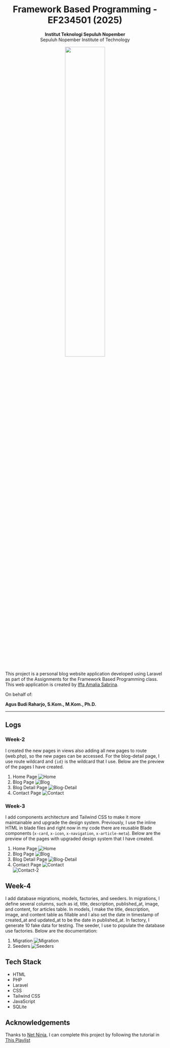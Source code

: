 <div align="center">
  <h1>Framework Based Programming - EF234501 (2025)</h1>
</div>

<p align="center">
  <b>Institut Teknologi Sepuluh Nopember</b><br>
  Sepuluh Nopember Institute of Technology
</p>

<p align="center">
  <img src="docs-assets/Badge_ITS.png" width="50%">
</p>

<p>This project is a personal blog website application developed using Laravel as part of the Assignments for the Framework Based Programming class. This web application is created by <a href="https://github.com/aleahfaa">Iffa Amalia Sabrina</a>.</p>

On behalf of:

**Agus Budi Raharjo, S.Kom., M.Kom., Ph.D.**

---

## Logs
### Week-2
I created the new pages in views also adding all new pages to route (web.php), so the new pages can be accessed. For the blog-detail page, I use route wildcard and `{id}` is the wildcard that I use. Below are the preview of the pages I have created.
1. Home Page
![Home](docs-assets/week-2/home.png)
2. Blog Page
![Blog](docs-assets/week-2/blog.png)
3. Blog Detail Page
![Blog-Detail](docs-assets/week-2/blog-detail.png)
4. Contact Page
![Contact](docs-assets/week-2/contact.png)
### Week-3
I add components architecture and Tailwind CSS to make it more maintainable and upgrade the design system. Previously, I use the inline HTML in blade files and right now in my code there are reusable Blade components (`x-card`, `x-icon`, `x-navigation`, `x-article-meta`). Below are the preview of the pages with upgraded design system that I have created.
1. Home Page
![Home](docs-assets/week-3/home.png)
2. Blog Page
![Blog](docs-assets/week-3/blog.png)
3. Blog Detail Page
![Blog-Detail](docs-assets/week-3/detail.png)
4. Contact Page
![Contact](docs-assets/week-3/contact_1.png) <br>
![Contact-2](docs-assets/week-3/contact_2.png) <br>
## Week-4
I add database migrations, models, factories, and seeders. In migrations, I define several columns, such as id, title, description, published_at, image, and content, for articles table. In models, I make the title, description, image, and content table as fillable and I also set the date in timestamp of created_at and updated_at to be the date in published_at. In factory, I generate 10 fake data for testing. The seeder, I use to populate the database use factories. Below are the documentation:
1. Migration
![Migration](docs-assets/week-4/migrate.png)
2. Seeders
![Seeders](docs-assets/week-4/seed.png)

## Tech Stack
- HTML
- PHP
- Laravel
- CSS
- Tailwind CSS
- JavaScript
- SQLite

## Acknowledgements
Thanks to [Net Ninja](https://www.youtube.com/@NetNinja), I can complete this project by following the tutorial in [This Playlist](https://youtube.com/playlist?list=PL4cUxeGkcC9gF5Gez17eHcDIxrpVSBuVt&si=xobMN30LE_HB06g_)
